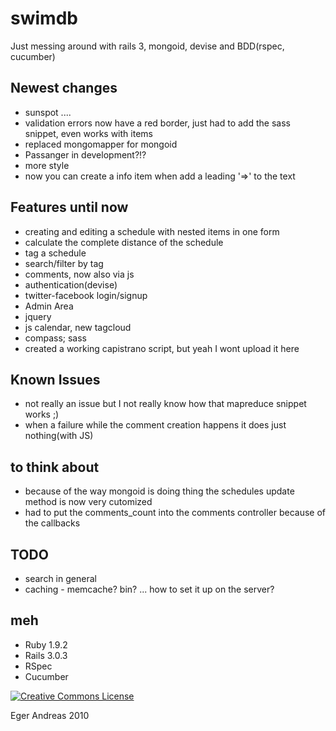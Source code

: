 swimdb
======

Just messing around with rails 3, mongoid, devise and BDD(rspec, cucumber)

Newest changes
--------------

- sunspot ....
- validation errors now have a red border, just had to add the sass snippet, even works with items
- replaced mongomapper for mongoid
- Passanger in development?!?
- more style
- now you can create a info item when add a leading '=>' to the text

Features until now
------------------

- creating and editing a schedule with nested items in one form
- calculate the complete distance of the schedule
- tag a schedule
- search/filter by tag
- comments, now also via js
- authentication(devise)
- twitter-facebook login/signup
- Admin Area
- jquery
- js calendar, new tagcloud
- compass; sass
- created a working capistrano script, but yeah I wont upload it here



Known Issues
------------

- not really an issue but I not really know how that mapreduce snippet works ;)
- when a failure while the comment creation happens it does just nothing(with JS)


to think about
--------------

- because of the way mongoid is doing thing the schedules update method is now very cutomized
- had to put the comments_count into the comments controller because of the callbacks

TODO
----

- search in general
- caching - memcache? bin? ... how to set it up on the server?

meh
---

- Ruby 1.9.2
- Rails 3.0.3
- RSpec
- Cucumber

<a rel="license" href="http://creativecommons.org/licenses/by-nc-sa/3.0/"><img alt="Creative Commons License" style="border-width:0" src="http://i.creativecommons.org/l/by-nc-sa/3.0/88x31.png" /></a>

Eger Andreas 2010

